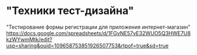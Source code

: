 # "Техники тест-дизайна"
"Тестирование формы регистрации для приложения интернет-магазин"
https://docs.google.com/spreadsheets/d/1FGvNE57vE32WUO5Q3HWE7U8kzWYwmMtk/edit?usp=sharing&ouid=109658753851926507753&rtpof=true&sd=true
